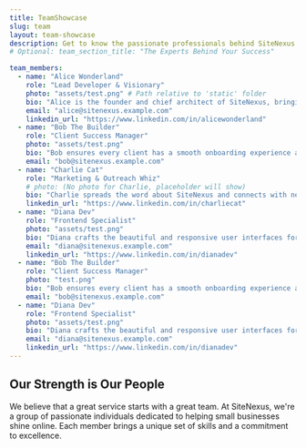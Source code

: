 ```yaml
---
title: TeamShowcase
slug: team
layout: team-showcase
description: Get to know the passionate professionals behind SiteNexus.
# Optional: team_section_title: "The Experts Behind Your Success"

team_members:
  - name: "Alice Wonderland"
    role: "Lead Developer & Visionary"
    photo: "assets/test.png" # Path relative to 'static' folder
    bio: "Alice is the founder and chief architect of SiteNexus, bringing over 10 years of web tech experience. She loves building elegant solutions."
    email: "alice@sitenexus.example.com"
    linkedin_url: "https://www.linkedin.com/in/alicewonderland"
  - name: "Bob The Builder"
    role: "Client Success Manager"
    photo: "assets/test.png"
    bio: "Bob ensures every client has a smooth onboarding experience and gets the most out of their SiteNexus site. He's always ready to help."
    email: "bob@sitenexus.example.com"
  - name: "Charlie Cat"
    role: "Marketing & Outreach Whiz"
    # photo: (No photo for Charlie, placeholder will show)
    bio: "Charlie spreads the word about SiteNexus and connects with new businesses looking to grow their online presence."
    linkedin_url: "https://www.linkedin.com/in/charliecat"
  - name: "Diana Dev"
    role: "Frontend Specialist"
    photo: "assets/test.png"
    bio: "Diana crafts the beautiful and responsive user interfaces for our client sites, focusing on usability and modern design."
    email: "diana@sitenexus.example.com"
    linkedin_url: "https://www.linkedin.com/in/dianadev"
  - name: "Bob The Builder"
    role: "Client Success Manager"
    photo: "test.png"
    bio: "Bob ensures every client has a smooth onboarding experience and gets the most out of their SiteNexus site. He's always ready to help."
    email: "bob@sitenexus.example.com"
  - name: "Diana Dev"
    role: "Frontend Specialist"
    photo: "assets/test.png"
    bio: "Diana crafts the beautiful and responsive user interfaces for our client sites, focusing on usability and modern design."
    email: "diana@sitenexus.example.com"
    linkedin_url: "https://www.linkedin.com/in/dianadev"
---
```


## Our Strength is Our People

We believe that a great service starts with a great team. At SiteNexus, we're a group of passionate individuals dedicated to helping small businesses shine online. Each member brings a unique set of skills and a commitment to excellence.